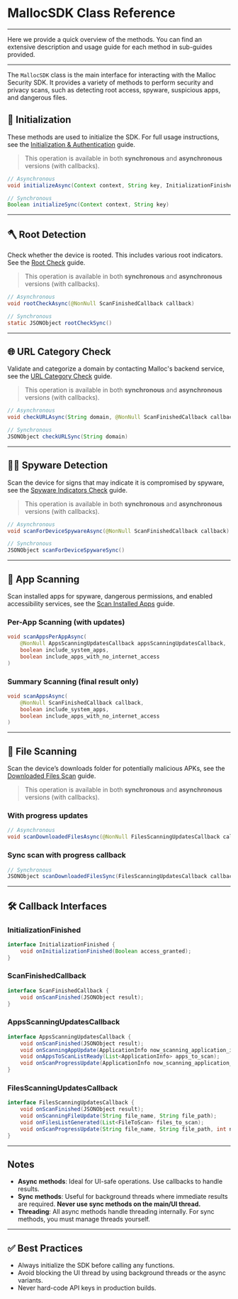 # MallocSDK Class Reference
---

Here we provide a quick overview of the methods.
You can find an extensive description and usage guide for each method in sub-guides provided.

---

The `MallocSDK` class is the main interface for interacting with the Malloc Security SDK. It provides a variety of methods to perform security and privacy scans, such as detecting root access, spyware, suspicious apps, and dangerous files.

## 🧩 Initialization

These methods are used to initialize the SDK. For full usage instructions, see the [Initialization & Authentication](./authentication.md) guide.

> This operation is available in both **synchronous** and **asynchronous** versions (with callbacks).

```java
// Asynchronous
void initializeAsync(Context context, String key, InitializationFinished callback)

// Synchronous
Boolean initializeSync(Context context, String key)
```

---

## 🪓 Root Detection

Check whether the device is rooted. This includes various root indicators. See the [Root Check](./rootCheck.md) guide.

> This operation is available in both **synchronous** and **asynchronous** versions (with callbacks).

```java
// Asynchronous
void rootCheckAsync(@NonNull ScanFinishedCallback callback)

// Synchronous
static JSONObject rootCheckSync()
```

---

## 🌐 URL Category Check

Validate and categorize a domain by contacting Malloc's backend service, see the [URL Category Check](./checkURL.md) guide.

> This operation is available in both **synchronous** and **asynchronous** versions (with callbacks).

```java
// Asynchronous
void checkURLAsync(String domain, @NonNull ScanFinishedCallback callback)

// Synchronous
JSONObject checkURLSync(String domain)
```

---

## 🕵️‍♀️ Spyware Detection

Scan the device for signs that may indicate it is compromised by spyware, see the [Spyware Indicators Check](./scanForDeviceSpyware.md) guide.

> This operation is available in both **synchronous** and **asynchronous** versions (with callbacks).

```java
// Asynchronous
void scanForDeviceSpywareAsync(@NonNull ScanFinishedCallback callback)

// Synchronous
JSONObject scanForDeviceSpywareSync()
```

---

## 📱 App Scanning

Scan installed apps for spyware, dangerous permissions, and enabled accessibility services, see the [Scan Installed Apps](./scanApps.md) guide.

### Per-App Scanning (with updates)
```java
void scanAppsPerAppAsync(
    @NonNull AppsScanningUpdatesCallback appsScanningUpdatesCallback,
    boolean include_system_apps,
    boolean include_apps_with_no_internet_access
)
```

### Summary Scanning (final result only)
```java
void scanAppsAsync(
    @NonNull ScanFinishedCallback callback,
    boolean include_system_apps,
    boolean include_apps_with_no_internet_access
)
```

---

## 📂 File Scanning

Scan the device’s downloads folder for potentially malicious APKs, see the [Downloaded Files Scan](./scanDownloadedFiles.md) guide.

> This operation is available in both **synchronous** and **asynchronous** versions (with callbacks).

### With progress updates
```java
// Asynchronous
void scanDownloadedFilesAsync(@NonNull FilesScanningUpdatesCallback callback)
```

### Sync scan with progress callback
```java
// Synchronous
JSONObject scanDownloadedFilesSync(FilesScanningUpdatesCallback callback)
```

---

## 🛠 Callback Interfaces

### InitializationFinished
```java
interface InitializationFinished {
    void onInitializationFinished(Boolean access_granted);
}
```

### ScanFinishedCallback
```java
interface ScanFinishedCallback {
    void onScanFinished(JSONObject result);
}
```

### AppsScanningUpdatesCallback
```java
interface AppsScanningUpdatesCallback {
    void onScanFinished(JSONObject result);
    void onScanningAppUpdate(ApplicationInfo now_scanning_application_info);
    void onAppsToScanListReady(List<ApplicationInfo> apps_to_scan);
    void onScanProgressUpdate(ApplicationInfo now_scanning_application_info, int total_apps_scanned, int total_apps_to_scan);
}
```

### FilesScanningUpdatesCallback
```java
interface FilesScanningUpdatesCallback {
    void onScanFinished(JSONObject result);
    void onScanningFileUpdate(String file_name, String file_path);
    void onFilesListGenerated(List<FileToScan> files_to_scan);
    void onScanProgressUpdate(String file_name, String file_path, int now_scanning_index, int total_files_to_scan);
}
```

---

## Notes

- **Async methods**: Ideal for UI-safe operations. Use callbacks to handle results.
- **Sync methods**: Useful for background threads where immediate results are required. **Never use sync methods on the main/UI thread.**
- **Threading**: All async methods handle threading internally. For sync methods, you must manage threads yourself.

---

## ✅ Best Practices

- Always initialize the SDK before calling any functions.
- Avoid blocking the UI thread by using background threads or the async variants.
- Never hard-code API keys in production builds.
